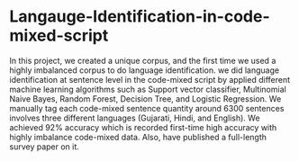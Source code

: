 # Langauge-Identification-in-code-mixed-script
In this project, we created a unique corpus, and the first time we used a highly imbalanced corpus to do language identification. we did language identification at sentence level in the code-mixed script by applied different machine learning algorithms such as Support vector classifier, Multinomial Naive Bayes, Random Forest, Decision Tree, and Logistic Regression. We manually tag each code-mixed sentence quantity around 6300 sentences involves three different languages (Gujarati, Hindi, and English). We achieved 92% accuracy which is recorded first-time high accuracy with highly imbalance code-mixed data. Also, have published a full-length survey paper on it. 
